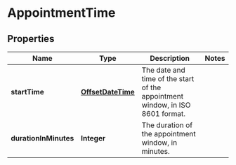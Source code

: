 # AppointmentTime

## Properties
Name | Type | Description | Notes
------------ | ------------- | ------------- | -------------
**startTime** | [**OffsetDateTime**](OffsetDateTime.md) | The date and time of the start of the appointment window, in ISO 8601 format. | 
**durationInMinutes** | **Integer** | The duration of the appointment window, in minutes. | 
